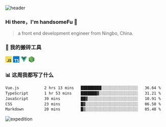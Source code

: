 ![header](https://raw.githubusercontent.com/fzq1998/fzq1998/master/header.png)

### Hi there，I'm handsomeFu 👋

> a front end development engineer from Ningbo, China.

### 🔧 我的搬砖工具
<code><img height="20" src="https://raw.githubusercontent.com/github/explore/80688e429a7d4ef2fca1e82350fe8e3517d3494d/topics/javascript/javascript.png" alt="javascript"></code>
<code><img height="20" src="https://raw.githubusercontent.com/github/explore/80688e429a7d4ef2fca1e82350fe8e3517d3494d/topics/typescript/typescript.png" alt="typescript"></code>
<code><img height="20" src="https://raw.githubusercontent.com/github/explore/80688e429a7d4ef2fca1e82350fe8e3517d3494d/topics/vue/vue.png" alt="vue"></code>
<code><img height="20" src="https://raw.githubusercontent.com/github/explore/80688e429a7d4ef2fca1e82350fe8e3517d3494d/topics/nodejs/nodejs.png" alt="nodejs"></code>



### 📊 这周我都写了什么
<!--START_SECTION:waka-->

```txt
Vue.js           2 hrs 13 mins   █████████░░░░░░░░░░░░░░░░   36.64 %
TypeScript       1 hr 53 mins    ███████▓░░░░░░░░░░░░░░░░░   31.21 %
JavaScript       39 mins         ██▓░░░░░░░░░░░░░░░░░░░░░░   10.91 %
CSS              23 mins         █▓░░░░░░░░░░░░░░░░░░░░░░░   06.50 %
Markdown         20 mins         █▒░░░░░░░░░░░░░░░░░░░░░░░   05.48 %
```

<!--END_SECTION:waka-->


![expedition](https://raw.githubusercontent.com/fzq1998/fzq1998/master/expedition.gif)


